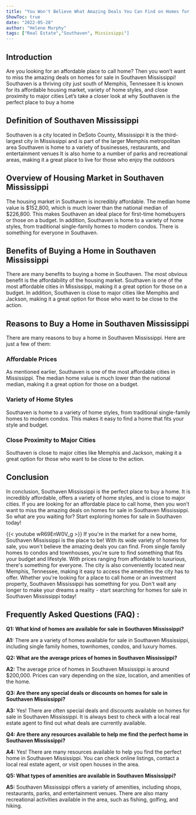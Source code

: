 ```yaml
---
title: "You Won't Believe What Amazing Deals You Can Find on Homes for Sale in Southaven Mississippi!"
ShowToc: true 
date: "2022-05-28"
author: "Helene Murphy" 
tags: ["Real Estate","Southaven", Mississippi"]
---
```

## Introduction
Are you looking for an affordable place to call home? Then you won’t want to miss the amazing deals on homes for sale in Southaven Mississippi! Southaven is a thriving city just south of Memphis, Tennessee It is known for its affordable housing market, variety of home styles, and close proximity to major cities Let’s take a closer look at why Southaven is the perfect place to buy a home 

## Definition of Southaven Mississippi
Southaven is a city located in DeSoto County, Mississippi It is the third-largest city in Mississippi and is part of the larger Memphis metropolitan area Southaven is home to a variety of businesses, restaurants, and entertainment venues It is also home to a number of parks and recreational areas, making it a great place to live for those who enjoy the outdoors 

## Overview of Housing Market in Southaven Mississippi
The housing market in Southaven is incredibly affordable. The median home value is $152,800, which is much lower than the national median of $226,800. This makes Southaven an ideal place for first-time homebuyers or those on a budget. In addition, Southaven is home to a variety of home styles, from traditional single-family homes to modern condos. There is something for everyone in Southaven. 

## Benefits of Buying a Home in Southaven Mississippi
There are many benefits to buying a home in Southaven. The most obvious benefit is the affordability of the housing market. Southaven is one of the most affordable cities in Mississippi, making it a great option for those on a budget. In addition, Southaven is close to major cities like Memphis and Jackson, making it a great option for those who want to be close to the action. 

## Reasons to Buy a Home in Southaven Mississippi
There are many reasons to buy a home in Southaven Mississippi. Here are just a few of them: 

### Affordable Prices
As mentioned earlier, Southaven is one of the most affordable cities in Mississippi. The median home value is much lower than the national median, making it a great option for those on a budget. 

### Variety of Home Styles
Southaven is home to a variety of home styles, from traditional single-family homes to modern condos. This makes it easy to find a home that fits your style and budget. 

### Close Proximity to Major Cities
Southaven is close to major cities like Memphis and Jackson, making it a great option for those who want to be close to the action.

## Conclusion
In conclusion, Southaven Mississippi is the perfect place to buy a home. It is incredibly affordable, offers a variety of home styles, and is close to major cities. If you are looking for an affordable place to call home, then you won’t want to miss the amazing deals on homes for sale in Southaven Mississippi. So what are you waiting for? Start exploring homes for sale in Southaven today!

{{< youtube wR69EnW0V_g >}} 
If you're in the market for a new home, Southaven Mississippi is the place to be! With its wide variety of homes for sale, you won't believe the amazing deals you can find. From single family homes to condos and townhouses, you're sure to find something that fits your budget and lifestyle. With prices ranging from affordable to luxurious, there's something for everyone. The city is also conveniently located near Memphis, Tennessee, making it easy to access the amenities the city has to offer. Whether you're looking for a place to call home or an investment property, Southaven Mississippi has something for you. Don't wait any longer to make your dreams a reality - start searching for homes for sale in Southaven Mississippi today!

## Frequently Asked Questions (FAQ) :
**Q1: What kind of homes are available for sale in Southaven Mississippi?**

**A1:** There are a variety of homes available for sale in Southaven Mississippi, including single family homes, townhomes, condos, and luxury homes.

**Q2: What are the average prices of homes in Southaven Mississippi?**

**A2:** The average price of homes in Southaven Mississippi is around $200,000. Prices can vary depending on the size, location, and amenities of the home.

**Q3: Are there any special deals or discounts on homes for sale in Southaven Mississippi?**

**A3:** Yes! There are often special deals and discounts available on homes for sale in Southaven Mississippi. It is always best to check with a local real estate agent to find out what deals are currently available.

**Q4: Are there any resources available to help me find the perfect home in Southaven Mississippi?**

**A4:** Yes! There are many resources available to help you find the perfect home in Southaven Mississippi. You can check online listings, contact a local real estate agent, or visit open houses in the area.

**Q5: What types of amenities are available in Southaven Mississippi?**

**A5:** Southaven Mississippi offers a variety of amenities, including shops, restaurants, parks, and entertainment venues. There are also many recreational activities available in the area, such as fishing, golfing, and hiking.



